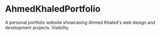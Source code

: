 # AhmedKhaledPortfolio
A personal portfolio website showcasing Ahmed Khaled's web design and development projects. Visibility


